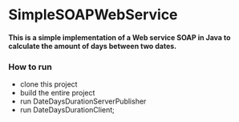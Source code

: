 # SimpleSOAPWebService

#### This is a simple implementation of a Web service SOAP in Java to calculate the amount of days between two dates.

### How to run

- clone this project
- build the entire project 
- run DateDaysDurationServerPublisher 
- run DateDaysDurationClient;
